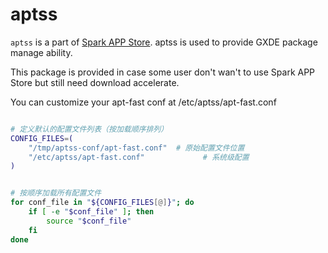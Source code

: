# aptss

`aptss` is a part of [Spark APP Store](https://gitee.com/spark-store-project/spark-store). aptss is used to provide GXDE package manage ability.

This package is provided in case some user don't wan't to use Spark APP Store but still need download accelerate. 

You can customize your apt-fast conf at /etc/aptss/apt-fast.conf

```bash

# 定义默认的配置文件列表（按加载顺序排列）
CONFIG_FILES=(
    "/tmp/aptss-conf/apt-fast.conf"  # 原始配置文件位置
    "/etc/aptss/apt-fast.conf"             # 系统级配置
)


# 按顺序加载所有配置文件
for conf_file in "${CONFIG_FILES[@]}"; do
    if [ -e "$conf_file" ]; then
        source "$conf_file"
    fi
done


```